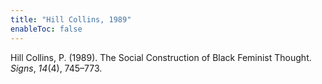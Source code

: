 ```yaml
---
title: "Hill Collins, 1989"
enableToc: false
---
```


Hill Collins, P. (1989). The Social Construction of Black Feminist Thought. *Signs*, *14*(4), 745–773.
